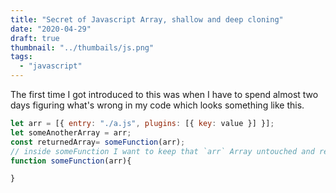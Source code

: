 ```yaml
---
title: "Secret of Javascript Array, shallow and deep cloning"
date: "2020-04-29"
draft: true
thumbnail: "../thumbails/js.png"
tags:
  - "javascript"
---
```


The first time I got introduced to this was when I have to spend almost two days figuring what's wrong in my code which looks something like this.

```javascript
let arr = [{ entry: "./a.js", plugins: [{ key: value }] }];
let someAnotherArray = arr;
const returnedArray= someFunction(arr);
// inside someFunction I want to keep that `arr` Array untouched and return a new Array i.e returnedArray.
function someFunction(arr){

}

```
